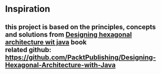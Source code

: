 
# Inspiration
this project is based on the principles, concepts and solutions from [Designing hexagonal architecture wit java](https://www.packtpub.com/product/designing-hexagonal-architecture-with-java/9781801816489) book  
related github: https://github.com/PacktPublishing/Designing-Hexagonal-Architecture-with-Java
---
